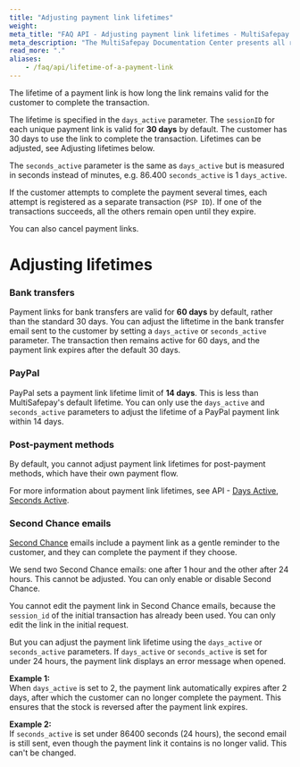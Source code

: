 ```yaml
---
title: "Adjusting payment link lifetimes"
weight:
meta_title: "FAQ API - Adjusting payment link lifetimes - MultiSafepay Docs"
meta_description: "The MultiSafepay Documentation Center presents all relevant information about our Plugins and API. You can also find support pages for payment methods, tools and general questions as well as the contact details of our Support and Integration Teams."
read_more: "."
aliases:
    - /faq/api/lifetime-of-a-payment-link
---
```

The lifetime of a payment link is how long the link remains valid for the customer to complete the transaction. 

The lifetime is specified in the `days_active` parameter. The `sessionID` for each unique payment link is valid for **30 days** by default. The customer has 30 days to use the link to complete the transaction. Lifetimes can be adjusted, see Adjusting lifetimes below. 

The `seconds_active` parameter is the same as `days_active` but is measured in seconds instead of minutes, e.g. 86.400 `seconds_active` is 1 `days_active`.

If the customer attempts to complete the payment several times, each attempt is registered as a separate transaction (`PSP ID`). If one of the transactions succeeds, all the others remain open until they expire.

You can also cancel payment links.


# Adjusting lifetimes

### Bank transfers
Payment links for bank transfers are valid for **60 days** by default, rather than the standard 30 days. You can adjust the liftetime in the bank transfer email sent to the customer by setting a `days_active` or `seconds_active` parameter. The transaction then remains active for 60 days, and the payment link expires after the default 30 days. 

### PayPal    
PayPal sets a payment link lifetime limit of **14 days**. This is less than MultiSafepay's default lifetime. You can only use the `days_active` and `seconds_active` parameters to adjust the lifetime of a PayPal payment link within 14 days. 

### Post-payment methods 
By default, you cannot adjust payment link lifetimes for post-payment methods, which have their own payment flow.

For more information about payment link lifetimes, see API - [Days Active, Seconds Active](/api/#days-active-seconds-active).

### Second Chance emails
[Second Chance](/tools/second-chance) emails include a payment link as a gentle reminder to the customer, and they can complete the payment if they choose. 

We send two Second Chance emails: one after 1 hour and the other after 24 hours. This cannot be adjusted. You can only enable or disable Second Chance. 

You cannot edit the payment link in Second Chance emails, because the `session_id` of the initial transaction has already been used. You can only edit the link in the initial request. 

But you can adjust the payment link lifetime using the `days_active` or `seconds_active` parameters. If `days_active` or `seconds_active` is set for under 24 hours, the payment link displays an error message when opened. 

**Example 1:**      
When `days_active` is set to 2, the payment link automatically expires after 2 days, after which the customer can no longer complete the payment. This ensures that the stock is reversed after the payment link expires.

**Example 2:**    
If `seconds_active` is set under 86400 seconds (24 hours), the second email is still sent, even though the payment link it contains is no longer valid. This can't be changed. 





